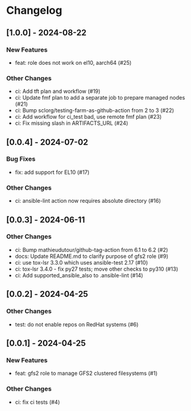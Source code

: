 Changelog
=========

[1.0.0] - 2024-08-22
--------------------

### New Features

- feat: role does not work on el10, aarch64 (#25)

### Other Changes

- ci: Add tft plan and workflow (#19)
- ci: Update fmf plan to add a separate job to prepare managed nodes (#21)
- ci: Bump sclorg/testing-farm-as-github-action from 2 to 3 (#22)
- ci: Add workflow for ci_test bad, use remote fmf plan (#23)
- ci: Fix missing slash in ARTIFACTS_URL (#24)

[0.0.4] - 2024-07-02
--------------------

### Bug Fixes

- fix: add support for EL10 (#17)

### Other Changes

- ci: ansible-lint action now requires absolute directory (#16)

[0.0.3] - 2024-06-11
--------------------

### Other Changes

- ci: Bump mathieudutour/github-tag-action from 6.1 to 6.2 (#2)
- docs: Update README.md to clarify purpose of gfs2 role (#9)
- ci: use tox-lsr 3.3.0 which uses ansible-test 2.17 (#10)
- ci: tox-lsr 3.4.0 - fix py27 tests; move other checks to py310 (#13)
- ci: Add supported_ansible_also to .ansible-lint (#14)

[0.0.2] - 2024-04-25
--------------------

### Other Changes

- test: do not enable repos on RedHat systems (#6)

[0.0.1] - 2024-04-25
--------------------

### New Features

- feat: gfs2 role to manage GFS2 clustered filesystems (#1)

### Other Changes

- ci: fix ci tests (#4)

